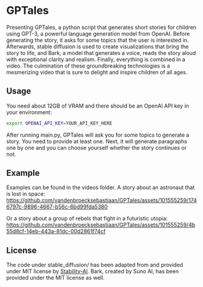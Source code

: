 # GPTales

Presenting GPTales, a python script that generates short stories for children
using GPT-3, a powerful language generation model from OpenAI. Before generating
the story, it asks for some topics that the user is interested in. Afterwards,
stable diffusion is used to create visualizations that bring the story to life,
and Bark, a model that generates a voice, reads the story aloud with exceptional
clarity and realism. Finally, everything is combined in a video. The culmination
of these groundbreaking technologies is a mesmerizing video that is sure to
delight and inspire children of all ages.

## Usage

You need about 12GB of VRAM and there should be an OpenAI API key in your environment:
```bash
export OPENAI_API_KEY=YOUR_API_KEY_HERE
```

After running main.py, GPTales will ask you for some topics to generate a story.
You need to provide at least one. Next, it will generate paragraphs one by one
and you can choose yourself whether the story continues or not.

## Example

Examples can be found in the videos folder. A story about an astronaut that is lost in space:
https://github.com/vandenbroecksebastiaan/GPTales/assets/101555259/1746797c-9896-4667-b56c-6bd99fda5380

Or a story about a group of rebels that fight in a futuristic utopia:
https://github.com/vandenbroecksebastiaan/GPTales/assets/101555259/4b55d8cf-14eb-443a-81dc-00d2861f74cf

## License
The code under stable_diffusion/ has been adapted from and provided under MIT
license by [Stability-AI](https://github.com/Stability-AI). Bark, created by
Suno AI, has been provided under the MIT license as well.
